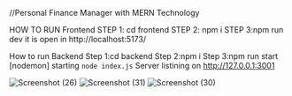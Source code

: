 //Personal Finance Manager with MERN Technology 

HOW TO RUN Frontend
STEP 1: cd frontend
STEP 2: npm i
STEP 3:npm run dev
it is open in http://localhost:5173/

How to run Backend
Step 1:cd backend
Step 2:npm i
Step 3:npm run start
[nodemon] starting `node index.js`
Server listining on http://127.0.0.1:3001

![Screenshot (26)](https://github.com/user-attachments/assets/ea0973af-53e0-483a-a7f1-11ae817f40b4)
![Screenshot (31)](https://github.com/user-attachments/assets/79f209aa-af82-4925-93b7-73b0b6f3fb04)
![Screenshot (30)](https://github.com/user-attachments/assets/d37aa141-706f-458b-a934-8690be2891a4)




